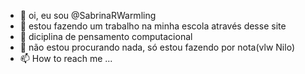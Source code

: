- 👋 oi, eu sou @SabrinaRWarmling
- 👀 estou fazendo um trabalho na minha escola através desse site
- 🌱 diciplina de pensamento computacional
- 💞️ não estou procurando nada, só estou fazendo por nota(vlw Nilo)
- 📫 How to reach me ...

<!---
SabrinaRWarmling/SabrinaRWarmling is a ✨ special ✨ repository because its `README.md` (this file) appears on your GitHub profile.
You can click the Preview link to take a look at your changes.
--->
